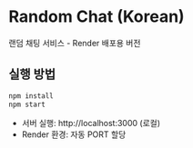 # Random Chat (Korean)

랜덤 채팅 서비스 - Render 배포용 버전

## 실행 방법

```bash
npm install
npm start
```

- 서버 실행: http://localhost:3000 (로컬)
- Render 환경: 자동 PORT 할당
